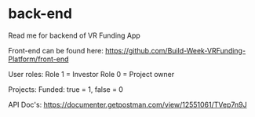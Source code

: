 # back-end

Read me for backend of VR Funding App 

Front-end can be found here: https://github.com/Build-Week-VRFunding-Platform/front-end


User roles:
Role 1 = Investor
Role 0 = Project owner

Projects: 
Funded: true = 1, false = 0

API Doc's: https://documenter.getpostman.com/view/12551061/TVep7n9J
